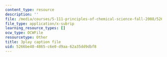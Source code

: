 ```yaml
---
content_type: resource
description: ''
file: /media/courses/5-111-principles-of-chemical-science-fall-2008/5266be484865c6e0d9aa62a35dd9dbf8_pAuRZr0AHhI.srt
file_type: application/x-subrip
learning_resource_types: []
ocw_type: OCWFile
resourcetype: Other
title: 3play caption file
uid: 5266be48-4865-c6e0-d9aa-62a35dd9dbf8
---
```

